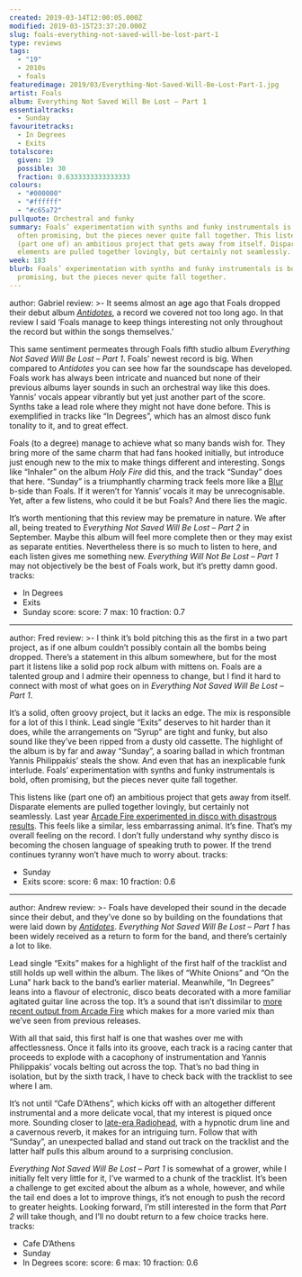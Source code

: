 ```yaml
---
created: 2019-03-14T12:00:05.000Z
modified: 2019-03-15T23:37:20.000Z
slug: foals-everything-not-saved-will-be-lost-part-1
type: reviews
tags:
  - "19"
  - 2010s
  - foals
featuredimage: 2019/03/Everything-Not-Saved-Will-Be-Lost-Part-1.jpg
artist: Foals
album: Everything Not Saved Will Be Lost – Part 1
essentialtracks:
  - Sunday
favouritetracks:
  - In Degrees
  - Exits
totalscore:
  given: 19
  possible: 30
  fraction: 0.6333333333333333
colours:
  - "#000000"
  - "#ffffff"
  - "#c65a72"
pullquote: Orchestral and funky
summary: Foals’ experimentation with synths and funky instrumentals is bold,
  often promising, but the pieces never quite fall together. This listens like
  (part one of) an ambitious project that gets away from itself. Disparate
  elements are pulled together lovingly, but certainly not seamlessly.
week: 183
blurb: Foals’ experimentation with synths and funky instrumentals is bold, often
  promising, but the pieces never quite fall together.
---
```

author: Gabriel
review: >-
  It seems almost an age ago that Foals dropped their debut album
  [*Antidotes*](<reviews/foals-antidotes/>), a record we
  covered not too long ago. In that review I said ‘Foals manage to keep things
  interesting not only throughout the record but within the songs themselves.’

  This same sentiment permeates through Foals fifth studio album *Everything Not Saved Will Be Lost – Part 1*. Foals’ newest record is big. When compared to *Antidotes* you can see how far the soundscape has developed. Foals work has always been intricate and nuanced but none of their previous albums layer sounds in such an orchestral way like this does. Yannis’ vocals appear vibrantly but yet just another part of the score. Synths take a lead role where they might not have done before. This is exemplified in tracks like “In Degrees”, which has an almost disco funk tonality to it, and to great effect.

  Foals (to a degree) manage to achieve what so many bands wish for. They bring more of the same charm that had fans hooked initially, but introduce just enough new to the mix to make things different and interesting. Songs like “Inhaler” on the album *Holy Fire* did this, and the track “Sunday” does that here. “Sunday” is a triumphantly charming track feels more like a [Blur](<reviews/blur-modern-life-is-rubbish/>) b-side than Foals. If it weren’t for Yannis’ vocals it may be unrecognisable. Yet, after a few listens, who could it be but Foals? And there lies the magic.

  It’s worth mentioning that this review may be premature in nature. We after all, being treated to *Everything Not Saved Will Be Lost – Part 2* in September. Maybe this album will feel more complete then or they may exist as separate entities. Nevertheless there is so much to listen to here, and each listen gives me something new. *Everything Will Not Be Lost – Part 1* may not objectively be the best of Foals work, but it’s pretty damn good.
tracks:
  - In Degrees
  - ­­Exits
  - ­­Sunday
score:
  score: 7
  max: 10
  fraction: 0.7
---
author: Fred
review: >-
  I think it’s bold pitching this as the first in a two part project, as if one
  album couldn’t possibly contain all the bombs being dropped. There’s a
  statement in this album somewhere, but for the most part it listens like a
  solid pop rock album with mittens on. Foals are a talented group and I admire
  their openness to change, but I find it hard to connect with most of what goes
  on in *Everything Not Saved Will Be Lost – Part 1*.

  It’s a solid, often groovy project, but it lacks an edge. The mix is responsible for a lot of this I think. Lead single “Exits” deserves to hit harder than it does, while the arrangements on “Syrup” are tight and funky, but also sound like they’ve been ripped from a dusty old cassette. The highlight of the album is by far and away “Sunday”, a soaring ballad in which frontman Yannis Philippakis’ steals the show. And even that has an inexplicable funk interlude. Foals’ experimentation with synths and funky instrumentals is bold, often promising, but the pieces never quite fall together.

  This listens like (part one of) an ambitious project that gets away from itself. Disparate elements are pulled together lovingly, but certainly not seamlessly. Last year [Arcade Fire experimented in disco with disastrous results](<reviews/arcade-fire-everything-now/>). This feels like a similar, less embarrassing animal. It’s fine. That’s my overall feeling on the record. I don’t fully understand why synthy disco is becoming the chosen language of speaking truth to power. If the trend continues tyranny won’t have much to worry about.
tracks:
  - Sunday
  - ­­Exits
score:
  score: 6
  max: 10
  fraction: 0.6
---
author: Andrew
review: >-
  Foals have developed their sound in the decade since their debut, and they’ve
  done so by building on the foundations that were laid down by
  [*Antidotes*](<reviews/foals-antidotes/>). *Everything
  Not Saved Will Be Lost – Part 1* has been widely received as a return to form
  for the band, and there’s certainly a lot to like.

  Lead single “Exits” makes for a highlight of the first half of the tracklist and still holds up well within the album. The likes of “White Onions” and “On the Luna” hark back to the band’s earlier material. Meanwhile, “In Degrees” leans into a flavour of electronic, disco beats decorated with a more familiar agitated guitar line across the top. It’s a sound that isn’t dissimilar to [more recent output from Arcade Fire](<reviews/arcade-fire-everything-now/>) which makes for a more varied mix than we’ve seen from previous releases.

  With all that said, this first half is one that washes over me with affectlessness. Once it falls into its groove, each track is a racing canter that proceeds to explode with a cacophony of instrumentation and Yannis Philippakis’ vocals belting out across the top. That’s no bad thing in isolation, but by the sixth track, I have to check back with the tracklist to see where I am.

  It’s not until “Cafe D’Athens”, which kicks off with an altogether different instrumental and a more delicate vocal, that my interest is piqued once more. Sounding closer to [late-era Radiohead](<reviews/radiohead-a-moon-shaped-pool/>), with a hypnotic drum line and a cavernous reverb, it makes for an intriguing turn. Follow that with “Sunday”, an unexpected ballad and stand out track on the tracklist and the latter half pulls this album around to a surprising conclusion.

  *Everything Not Saved Will Be Lost – Part 1* is somewhat of a grower, while I initially felt very little for it, I’ve warmed to a chunk of the tracklist. It’s been a challenge to get excited about the album as a whole, however, and while the tail end does a lot to improve things, it’s not enough to push the record to greater heights. Looking forward, I’m still interested in the form that *Part 2* will take though, and I’ll no doubt return to a few choice tracks here.
tracks:
  - Cafe D’Athens
  - ­­Sunday
  - ­­In Degrees
score:
  score: 6
  max: 10
  fraction: 0.6
